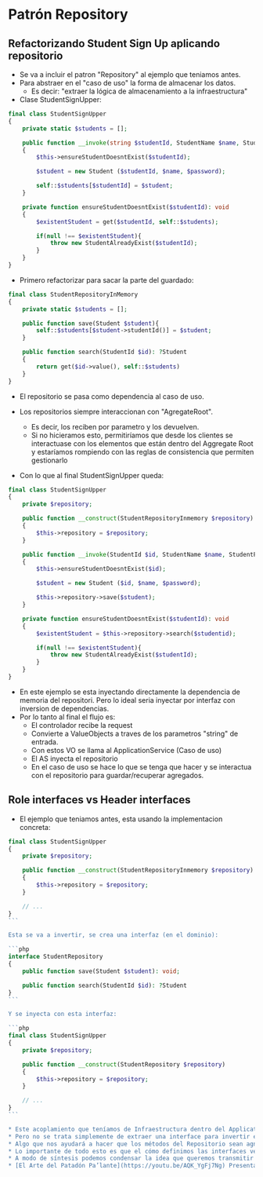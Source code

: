 # Patrón Repository

## Refactorizando Student Sign Up aplicando repositorio

* Se va a incluir el patron "Repository" al ejemplo que teniamos antes.
* Para abstraer en el  "caso de uso" la forma de almacenar los datos.
  * Es decir: "extraer la lógica de almacenamiento a la infraestructura"
* Clase StudentSignUpper:

```php
final class StudentSignUpper
{
    private static $students = [];

    public function __invoke(string $studentId, StudentName $name, StudentPassword $password)
    {
        $this->ensureStudentDoesntExist($studentId);

        $student = new Student ($studentId, $name, $password);

        self::$students[$studentId] = $student;
    }

    private function ensureStudentDoesntExist($studentId): void
    {
        $existentStudent = get($studentId, self::$students);

        if(null !== $existentStudent){
            throw new StudentAlreadyExist($studentId);
        }
    }
}
```

* Primero refactorizar para sacar la parte del guardado:

```php
final class StudentRepositoryInMemory
{
    private static $students = [];

    public function save(Student $student){
        self::$students[$student->studentId()] = $student;
    }

    public function search(StudentId $id): ?Student
    {
        return get($id->value(), self::$students)
    }
}
```
* El repositorio se pasa como dependencia al caso de uso.
* Los repositorios siempre interaccionan con "AgregateRoot".
  * Es decir, los reciben por parametro y los devuelven.
  * Si no hicieramos esto, permitiríamos que desde los clientes se interactuase con los elementos que están dentro del Aggregate Root y estaríamos rompiendo con las reglas de consistencia que permiten gestionarlo

* Con lo que al final StudentSignUpper queda:

```php
final class StudentSignUpper
{
    private $repository; 

    public function __construct(StudentRepositoryInmemory $repository)
    {
        $this->repository = $repository;
    }

    public function __invoke(StudentId $id, StudentName $name, StudentPassword $password)
    {
        $this->ensureStudentDoesntExist($id);

        $student = new Student ($id, $name, $password);

        $this->repository->save($student);
    }

    private function ensureStudentDoesntExist($studentId): void
    {
        $existentStudent = $this->repository->search($studentid);

        if(null !== $existentStudent){
            throw new StudentAlreadyExist($studentId);
        }
    }
}
```

* En este ejemplo se esta inyectando directamente la dependencia de memoria del repositori. Pero lo ideal seria inyectar por interfaz con inversion de dependencias.
* Por lo tanto al final el flujo es:
  * El controlador recibe la request
  * Convierte a ValueObjects a traves de los parametros "string" de entrada.
  * Con estos VO se llama al ApplicationService (Caso de uso)
  * El AS inyecta el repositorio
  * En el caso de uso se hace lo que se tenga que hacer y se interactua con el repositorio para guardar/recuperar agregados.
  
## Role interfaces vs Header interfaces

* El ejemplo que teniamos antes, esta usando la implementacion concreta:

````php
final class StudentSignUpper
{
    private $repository; 

    public function __construct(StudentRepositoryInmemory $repository)
    {
        $this->repository = $repository;
    }

    // ...
}
```

Esta se va a invertir, se crea una interfaz (en el dominio):

```php
interface StudentRepository
{
    public function save(Student $student): void;

    public function search(StudentId $id): ?Student
}
```

Y se inyecta con esta interfaz:

```php
final class StudentSignUpper
{
    private $repository; 

    public function __construct(StudentRepository $repository)
    {
        $this->repository = $repository;
    }

    // ...
}
```

* Este acoplamiento que teníamos de Infraestructura dentro del Application Service, además de suponer un ‘smell’, nos suponía una falta de tolerancia al cambio y un alto coste de Entrada/Salida a BD en tiempo de Test. Gracias a este refactor si que podremos mockear esa Entrada/Salida, por lo que nuestros tests se ejecutarán mucho más rápido y se limitarán a comprobar que el comportamiento sea correcto.
* Pero no se trata simplemente de extraer una interface para invertir esas dependencias, a nivel estructural tampoco debemos mantenernos acoplados por unas firmas de métodos que estén condicionadas por implementaciones concretas (como podría ser pasar por parámetro una key porque estemos pensando en una implementación con Redis), puesto que el cliente no tiene que conocer los detalles de nuestra implementación
* Algo que nos ayudará a hacer que los métodos del Repositorio sean agnósticos a la implementación es el uso del Patrón Criteria que vimos en el curso de SOLID
* Lo importante de todo esto es que el cómo definimos las interfaces venga establecido por los clientes, las interfaces cumplen con un rol, en este caso el de ser el repositorio de Student, y deben ser agnósticas a cualquier implementación que haya por debajo. No son Header Interfaces a nivel de generar unas interfaces en base a las cabeceras de las implementaciones
* A modo de síntesis podemos condensar la idea que queremos transmitir en este video en que Las interfaces pertenecen a los clientes, para evitar Leaks de infraestructura en nuestra aplicación, lo mejor es no conocer la infraestructura.
* [El Arte del Patadón Pa’lante](https://youtu.be/AQK_YgFj7Ng) Presentación de Eduardo Ferro acerca de la importancia de postergar las decisiones de detalles de implementación al último momento responsable
